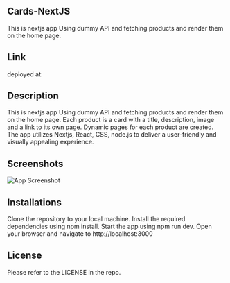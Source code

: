 

## Cards-NextJS

This is nextjs app Using dummy API and fetching products and render them on the home page.


## Link

deployed at: 

## Description

This is nextjs app Using dummy API and fetching products and render them on the home page.
Each product is a card with a title, description, image and a link to its own page. Dynamic pages for each product are created.
The app utilizes Nextjs, React, CSS, node.js to deliver a user-friendly and visually appealing experience.

## Screenshots

![App Screenshot](https://i.ibb.co/fQ293tm/image.png)

## Installations

Clone the repository to your local machine.
Install the required dependencies using npm install.
Start the app using npm run dev.
Open your browser and navigate to http://localhost:3000

## License

Please refer to the LICENSE in the repo.